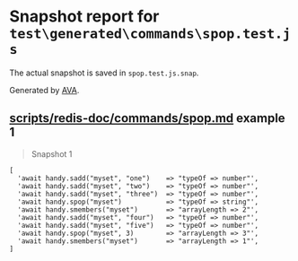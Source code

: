 # Snapshot report for `test\generated\commands\spop.test.js`

The actual snapshot is saved in `spop.test.js.snap`.

Generated by [AVA](https://ava.li).

## [scripts/redis-doc/commands/spop.md](../../../../scripts/redis-doc/commands/spop.md) example 1

> Snapshot 1

    [
      'await handy.sadd("myset", "one")    => "typeOf => number"',
      'await handy.sadd("myset", "two")    => "typeOf => number"',
      'await handy.sadd("myset", "three")  => "typeOf => number"',
      'await handy.spop("myset")           => "typeOf => string"',
      'await handy.smembers("myset")       => "arrayLength => 2"',
      'await handy.sadd("myset", "four")   => "typeOf => number"',
      'await handy.sadd("myset", "five")   => "typeOf => number"',
      'await handy.spop("myset", 3)        => "arrayLength => 3"',
      'await handy.smembers("myset")       => "arrayLength => 1"',
    ]
